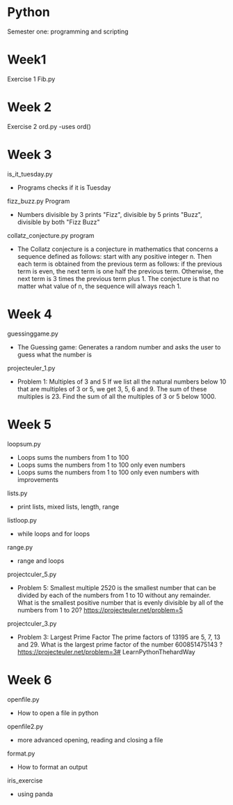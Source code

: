 # Python
Semester one: programming and scripting

# Week1
Exercise 1
Fib.py


# Week 2
Exercise 2
ord.py
-uses ord()


# Week 3
is_it_tuesday.py 
- Programs checks if it is Tuesday


fizz_buzz.py Program
- Numbers divisible by 3 prints "Fizz", divisible by 5 prints "Buzz", divisible by both "Fizz Buzz" 


collatz_conjecture.py program   
- The Collatz conjecture is a conjecture in mathematics that concerns a sequence defined as follows: start with any positive integer n. Then each term is obtained from the previous term as follows: if the previous term is even, the next term is one half the previous term. Otherwise, the next term is 3 times the previous term plus 1. The conjecture is that no matter what value of n, the sequence will always reach 1.

# Week 4
guessinggame.py
- The Guessing game: Generates a random number and asks the user to guess what the number is

projecteuler_1.py
- Problem 1: Multiples of 3 and 5
 If we list all the natural numbers below 10 that are multiples of 3 or 5, we get 3, 5, 6 and 9. The sum of these multiples is 23.
 Find the sum of all the multiples of 3 or 5 below 1000.

# Week 5
loopsum.py
- Loops sums the numbers from 1 to 100
- Loops sums the numbers from 1 to 100 only even numbers
- Loops sums the numbers from 1 to 100 only even numbers with improvements

lists.py
- print lists, mixed lists, length, range 

listloop.py
- while loops and for loops

range.py
- range and loops

projectculer_5.py
- Problem 5: Smallest multiple
2520 is the smallest number that can be divided by each of the numbers from 1 to 10 without any remainder.
What is the smallest positive number that is evenly divisible by all of the numbers from 1 to 20?
https://projecteuler.net/problem=5

projectculer_3.py
- Problem 3: Largest Prime Factor
The prime factors of 13195 are 5, 7, 13 and 29.
What is the largest prime factor of the number 600851475143 ?
https://projecteuler.net/problem=3# LearnPythonThehardWay

# Week 6
openfile.py
- How to open a file in python

openfile2.py
- more advanced opening, reading and closing a file

format.py
- How to format an output

iris_exercise
- using panda